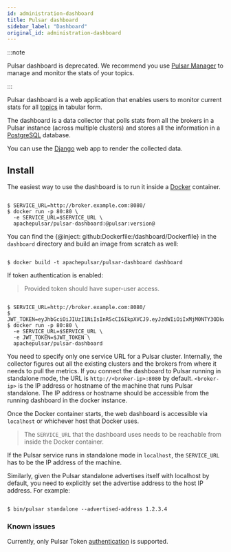 ```yaml
---
id: administration-dashboard
title: Pulsar dashboard
sidebar_label: "Dashboard"
original_id: administration-dashboard
---
```


:::note

Pulsar dashboard is deprecated. We recommend you use [Pulsar Manager](administration-pulsar-manager) to manage and monitor the stats of your topics. 

:::

Pulsar dashboard is a web application that enables users to monitor current stats for all [topics](reference-terminology.md#topic) in tabular form.

The dashboard is a data collector that polls stats from all the brokers in a Pulsar instance (across multiple clusters) and stores all the information in a [PostgreSQL](https://www.postgresql.org/) database.

You can use the [Django](https://www.djangoproject.com) web app to render the collected data.

## Install

The easiest way to use the dashboard is to run it inside a [Docker](https://www.docker.com/products/docker) container.

```shell

$ SERVICE_URL=http://broker.example.com:8080/
$ docker run -p 80:80 \
  -e SERVICE_URL=$SERVICE_URL \
  apachepulsar/pulsar-dashboard:@pulsar:version@

```

You can find the {@inject: github:Dockerfile:/dashboard/Dockerfile} in the `dashboard` directory and build an image from scratch as well:

```shell

$ docker build -t apachepulsar/pulsar-dashboard dashboard

```

If token authentication is enabled:
> Provided token should have super-user access. 

```shell

$ SERVICE_URL=http://broker.example.com:8080/
$ JWT_TOKEN=eyJhbGciOiJIUzI1NiIsInR5cCI6IkpXVCJ9.eyJzdWIiOiIxMjM0NTY3ODkwIiwibmFtZSI6IkpvaG4gRG9lIiwiaWF0IjoxNTE2MjM5MDIyfQ.SflKxwRJSMeKKF2QT4fwpMeJf36POk6yJV_adQssw5c
$ docker run -p 80:80 \
  -e SERVICE_URL=$SERVICE_URL \
  -e JWT_TOKEN=$JWT_TOKEN \
  apachepulsar/pulsar-dashboard

```

 
You need to specify only one service URL for a Pulsar cluster. Internally, the collector figures out all the existing clusters and the brokers from where it needs to pull the metrics. If you connect the dashboard to Pulsar running in standalone mode, the URL is `http://<broker-ip>:8080` by default. `<broker-ip>` is the IP address or hostname of the machine that runs Pulsar standalone. The IP address or hostname should be accessible from the running dashboard in the docker instance.

Once the Docker container starts, the web dashboard is accessible via `localhost` or whichever host that Docker uses.

> The `SERVICE_URL` that the dashboard uses needs to be reachable from inside the Docker container.

If the Pulsar service runs in standalone mode in `localhost`, the `SERVICE_URL` has to
be the IP address of the machine.

Similarly, given the Pulsar standalone advertises itself with localhost by default, you need to
explicitly set the advertise address to the host IP address. For example:

```shell

$ bin/pulsar standalone --advertised-address 1.2.3.4

```

### Known issues

Currently, only Pulsar Token [authentication](security-overview.md#authentication-providers) is supported.
